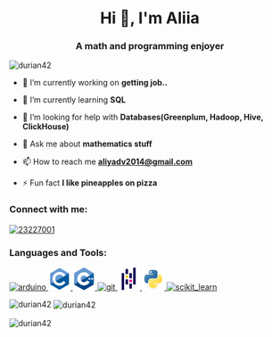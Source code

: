 <h1 align="center">Hi 👋, I'm Aliia</h1>
<h3 align="center">A math and programming enjoyer</h3>

<p align="left"> <img src="https://komarev.com/ghpvc/?username=durian42&label=Profile%20views&color=0e75b6&style=flat" alt="durian42" /> </p>

- 🔭 I’m currently working on **getting job..**

- 🌱 I’m currently learning **SQL**

- 🤝 I’m looking for help with **Databases(Greenplum, Hadoop, Hive, ClickHouse)**

- 💬 Ask me about **mathematics stuff**

- 📫 How to reach me **aliyadv2014@gmail.com**

- ⚡ Fun fact **I like pineapples on pizza**

<h3 align="left">Connect with me:</h3>
<p align="left">
<a href="https://stackoverflow.com/users/23227001" target="blank"><img align="center" src="https://raw.githubusercontent.com/rahuldkjain/github-profile-readme-generator/master/src/images/icons/Social/stack-overflow.svg" alt="23227001" height="30" width="40" /></a>
</p>

<h3 align="left">Languages and Tools:</h3>
<p align="left"> <a href="https://www.arduino.cc/" target="_blank" rel="noreferrer"> <img src="https://cdn.worldvectorlogo.com/logos/arduino-1.svg" alt="arduino" width="40" height="40"/> </a> <a href="https://www.cprogramming.com/" target="_blank" rel="noreferrer"> <img src="https://raw.githubusercontent.com/devicons/devicon/master/icons/c/c-original.svg" alt="c" width="40" height="40"/> </a> <a href="https://www.w3schools.com/cpp/" target="_blank" rel="noreferrer"> <img src="https://raw.githubusercontent.com/devicons/devicon/master/icons/cplusplus/cplusplus-original.svg" alt="cplusplus" width="40" height="40"/> </a> <a href="https://git-scm.com/" target="_blank" rel="noreferrer"> <img src="https://www.vectorlogo.zone/logos/git-scm/git-scm-icon.svg" alt="git" width="40" height="40"/> </a> <a href="https://pandas.pydata.org/" target="_blank" rel="noreferrer"> <img src="https://raw.githubusercontent.com/devicons/devicon/2ae2a900d2f041da66e950e4d48052658d850630/icons/pandas/pandas-original.svg" alt="pandas" width="40" height="40"/> </a> <a href="https://www.python.org" target="_blank" rel="noreferrer"> <img src="https://raw.githubusercontent.com/devicons/devicon/master/icons/python/python-original.svg" alt="python" width="40" height="40"/> </a> <a href="https://scikit-learn.org/" target="_blank" rel="noreferrer"> <img src="https://upload.wikimedia.org/wikipedia/commons/0/05/Scikit_learn_logo_small.svg" alt="scikit_learn" width="40" height="40"/> </a> </p>



<p><img align="left" src="https://github-readme-stats.vercel.app/api/top-langs?username=durian42&show_icons=true&locale=en&layout=compact" alt="durian42" /></p>

<p>&nbsp;<img align="center" src="https://github-readme-stats.vercel.app/api?username=durian42&show_icons=true&locale=en" alt="durian42" /></p>

<p><img align="center" src="https://github-readme-streak-stats.herokuapp.com/?user=durian42&" alt="durian42" /></p>
